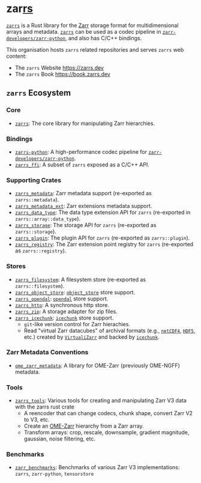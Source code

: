 # zar<ins>rs</ins>

[`zarrs`] is a Rust library for the [Zarr] storage format for multidimensional arrays and metadata.
[`zarrs`] can be used as a codec pipeline in [`zarr-developers/zarr-python`], and also has C/C++ bindings.

This organisation hosts `zarrs` related repositories and serves `zarrs` web content:
- The `zarrs` Website <https://zarrs.dev>
- The `zarrs` Book <https://book.zarrs.dev>

## `zarrs` Ecosystem

### Core
- [`zarrs`]: The core library for manipulating Zarr hierarchies.

### Bindings
- [`zarrs-python`]: A high-performance codec pipeline for [`zarr-developers/zarr-python`].
- [`zarrs_ffi`]: A subset of `zarrs` exposed as a C/C++ API.

### Supporting Crates
- [`zarrs_metadata`]: Zarr metadata support (re-exported as `zarrs::metadata`).
- [`zarrs_metadata_ext`]: Zarr extensions metadata support.
- [`zarrs_data_type`]: The data type extension API for `zarrs` (re-exported in `zarrs::array::data_type`).
- [`zarrs_storage`]: The storage API for `zarrs` (re-exported as `zarrs::storage`).
- [`zarrs_plugin`]: The plugin API for `zarrs` (re-exported as `zarrs::plugin`).
- [`zarrs_registry`]: The Zarr extension point registry for `zarrs` (re-exported as `zarrs::registry`).

### Stores
- [`zarrs_filesystem`]: A filesystem store (re-exported as `zarrs::filesystem`).
- [`zarrs_object_store`]: [`object_store`] store support.
- [`zarrs_opendal`]: [`opendal`] store support.
- [`zarrs_http`]: A synchronous http store.
- [`zarrs_zip`]: A storage adapter for zip files.
- [`zarrs_icechunk`]: [`icechunk`] store support.
  - `git`-like version control for Zarr hierachies.
  - Read "virtual Zarr datacubes" of archival formats (e.g., [`netCDF4`](https://www.unidata.ucar.edu/software/netcdf/), [`HDF5`](https://www.hdfgroup.org/solutions/hdf5/), etc.) created by [`VirtualiZarr`](https://github.com/zarr-developers/VirtualiZarr) and backed by [`icechunk`].

### Zarr Metadata Conventions
- [`ome_zarr_metadata`]: A library for OME-Zarr (previously OME-NGFF) metadata.

### Tools
- [`zarrs_tools`]: Various tools for creating and manipulating Zarr V3 data with the zarrs rust crate
  - A reencoder that can change codecs, chunk shape, convert Zarr V2 to V3, etc.
  - Create an [OME-Zarr] hierarchy from a Zarr array.
  - Transform arrays: crop, rescale, downsample, gradient magnitude, gaussian, noise filtering, etc.

### Benchmarks
- [`zarr_benchmarks`]: Benchmarks of various Zarr V3 implementations: `zarrs`, `zarr-python`, `tensorstore`

[Zarr]: zarr.dev

[`zarrs`]: https://github.com/zarrs/zarrs/tree/main/zarrs
[`zarrs_data_type`]: https://github.com/zarrs/zarrs/tree/main/zarrs_data_type
[`zarrs_metadata`]: https://github.com/zarrs/zarrs/tree/main/zarrs_metadata
[`zarrs_metadata_ext`]: https://github.com/zarrs/zarrs/tree/main/zarrs_metadata_ext
[`zarrs_plugin`]: https://github.com/zarrs/zarrs/tree/main/zarrs_plugin
[`zarrs_registry`]: https://github.com/zarrs/zarrs/tree/main/zarrs_registry
[`zarrs_storage`]: https://github.com/zarrs/zarrs/tree/main/zarrs_storage
[`zarrs_filesystem`]: https://github.com/zarrs/zarrs/tree/main/zarrs_filesystem
[`zarrs_http`]: https://github.com/zarrs/zarrs/tree/main/zarrs_http
[`zarrs_object_store`]: https://github.com/zarrs/zarrs/tree/main/zarrs_object_store
[`zarrs_opendal`]: https://github.com/zarrs/zarrs/tree/main/zarrs_opendal
[`zarrs_zip`]: https://github.com/zarrs/zarrs/tree/main/zarrs_zip
[`zarrs_icechunk`]: https://github.com/zarrs/zarrs_icechunk
[`zarrs_ffi`]: https://github.com/zarrs/zarrs_ffi
[`zarrs-python`]: https://github.com/zarrs/zarrs-python
[`zarr-developers/zarr-python`]: https://github.com/zarr-developers/zarr-python
[`zarrs_tools`]: https://github.com/zarrs/zarrs_tools
[`zarr_benchmarks`]: https://github.com/zarrs/zarr_benchmarks
[`ome_zarr_metadata`]: https://github.com/zarrs/rust_ome_zarr_metadata
[`object_store`]: https://github.com/apache/arrow-rs/tree/main/object_store
[`opendal`]: https://github.com/apache/OpenDAL
[`icechunk`]: https://github.com/earth-mover/icechunk
[OME-Zarr]: https://ngff.openmicroscopy.org/latest/
